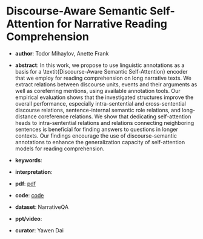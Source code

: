 # Discourse-Aware Semantic Self-Attention for Narrative Reading Comprehension

- **author**: Todor Mihaylov, Anette Frank

- **abstract**: In this work, we propose to use linguistic annotations as a basis for a \textit{Discourse-Aware Semantic Self-Attention} encoder that we employ for reading comprehension on long narrative texts. We extract relations between discourse units, events and their arguments as well as coreferring mentions, using available annotation tools. Our empirical evaluation shows that the investigated structures improve the overall performance, especially intra-sentential and cross-sentential discourse relations, sentence-internal semantic role relations, and long-distance coreference relations. We show that dedicating self-attention heads to intra-sentential relations and relations connecting neighboring sentences is beneficial for finding answers to questions in longer contexts. Our findings encourage the use of discourse-semantic annotations to enhance the generalization capacity of self-attention models for reading comprehension. 

- **keywords**:

- **interpretation**:

- **pdf**: [pdf](https://arxiv.org/pdf/1908.10721)

- **code**: [code](https://github.com/Heidelberg-NLP/discourse-aware-semantic-self-attention)

- **dataset**: NarrativeQA

- **ppt/video**:

- **curator**: Yawen Dai